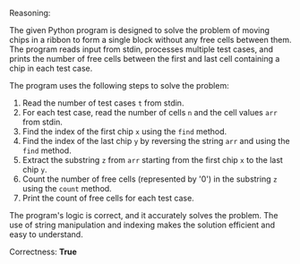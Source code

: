 Reasoning:

The given Python program is designed to solve the problem of moving chips in a ribbon to form a single block without any free cells between them. The program reads input from stdin, processes multiple test cases, and prints the number of free cells between the first and last cell containing a chip in each test case.

The program uses the following steps to solve the problem:

1. Read the number of test cases `t` from stdin.
2. For each test case, read the number of cells `n` and the cell values `arr` from stdin.
3. Find the index of the first chip `x` using the `find` method.
4. Find the index of the last chip `y` by reversing the string `arr` and using the `find` method.
5. Extract the substring `z` from `arr` starting from the first chip `x` to the last chip `y`.
6. Count the number of free cells (represented by '0') in the substring `z` using the `count` method.
7. Print the count of free cells for each test case.

The program's logic is correct, and it accurately solves the problem. The use of string manipulation and indexing makes the solution efficient and easy to understand.

Correctness: **True**